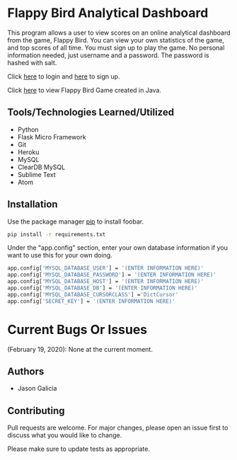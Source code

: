 # Flappy Bird Analytical Dashboard

This program allows a user to view scores on an online analytical dashboard from the game, Flappy Bird.
You can view your own statistics of the game, and  top scores of all time.
You must sign up to play the game. No personal information needed, just username and a password.
The password is hashed with salt.

Click [here](https://fbird-analytical-dashboard.herokuapp.com/login) to login and [here](https://fbird-analytical-dashboard.herokuapp.com/signup) to sign up. 

Click [here](https://github.com/jasongalicia/Flappy-Bird-Game-Java) to view Flappy Bird Game created in Java.

## Tools/Technologies Learned/Utilized

- Python 
- Flask Micro Framework
- Git
- Heroku
- MySQL
- ClearDB MySQL
- Sublime Text
- Atom

## Installation

Use the package manager [pip](https://pip.pypa.io/en/stable/) to install foobar.

```bash
pip install -r requirements.txt
```

Under the "app.config" section, enter your own database information if you want to use this for your own doing.

```bash
app.config['MYSQL_DATABASE_USER'] = '(ENTER INFORMATION HERE)'
app.config['MYSQL_DATABASE_PASSWORD'] = '(ENTER INFORMATION HERE)'
app.config['MYSQL_DATABASE_HOST'] = '(ENTER INFORMATION HERE)'
app.config['MYSQL_DATABASE_DB'] = '(ENTER INFORMATION HERE)'
app.config['MYSQL_DATABASE_CURSORCLASS'] ='DictCursor'
app.config['SECRET_KEY'] = '(ENTER INFORMATION HERE)'
```

# Current Bugs Or Issues
(February 19, 2020): None at the current moment.

## Authors
- Jason Galicia

## Contributing
Pull requests are welcome. For major changes, please open an issue first to discuss what you would like to change.

Please make sure to update tests as appropriate.
